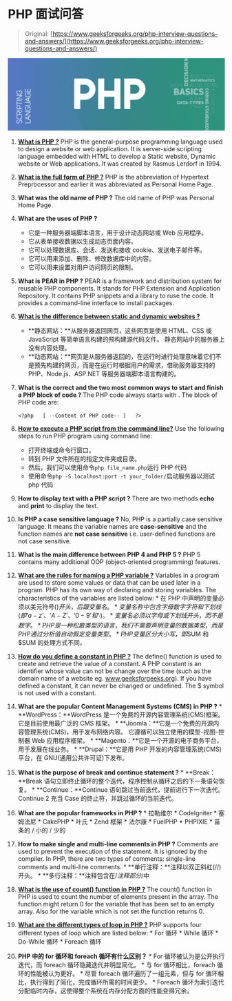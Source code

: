 # PHP 面试问答

> Original: [https://www.geeksforgeeks.org/php-interview-questions-and-answers/](https://www.geeksforgeeks.org/php-interview-questions-and-answers/)

![PHP interview questions](img/19a7a975dc51450401ac805fb784882c.png)

1.  **[What is PHP ?](https://www.geeksforgeeks.org/php-introduction/)**
    PHP is the general-purpose programming language used to design a website or web application. It is server-side scripting language embedded with HTML to develop a Static website, Dynamic website or Web applications. It was created by Rasmus Lerdorf in 1994.
2.  **[What is the full form of PHP ?](https://www.geeksforgeeks.org/php-full-form/)**
    PHP is the abbreviation of Hypertext Preprocessor and earlier it was abbreviated as Personal Home Page.
3.  **What was the old name of PHP ?**
    The old name of PHP was Personal Home Page.
4.  **What are the uses of PHP ?**
    *   它是一种服务器端脚本语言，用于设计动态网站或 Web 应用程序。
    *   它从表单接收数据以生成动态页面内容。
    *   它可以处理数据库、会话、发送和接收 cookie、发送电子邮件等。
    *   它可以用来添加、删除、修改数据库中的内容。
    *   它可以用来设置对用户访问网页的限制。

5.  **What is PEAR in PHP ?**
    PEAR is a framework and distribution system for reusable PHP components. It stands for PHP Extension and Application Repository. It contains PHP snippets and a library to ruse the code. It provides a command-line interface to install packages.
6.  **[What is the difference between static and dynamic websites ?](https://www.geeksforgeeks.org/static-vs-dynamic-website/)**
    *   **静态网站：**从服务器返回网页，这些网页是使用 HTML、CSS 或 JavaScript 等简单语言构建的预构建源代码文件。 静态网站中的服务器上没有内容处理。
    *   **动态网站：**网页是从服务器返回的，在运行时进行处理意味着它们不是预先构建的网页，而是在运行时根据用户的需求，借助服务器支持的 PHP、Node.js、ASP.NET 等服务器端脚本语言构建的。
7.  **What is the correct and the two most common ways to start and finish a PHP block of code ?**
    The PHP code always starts with <?php and ends with ?>. The block of PHP code are:

    ```
    <?php   [ --Content of PHP code-- ]   ?>
    ```

8.  **[How to execute a PHP script from the command line?](https://www.geeksforgeeks.org/how-to-execute-php-code-using-command-line/)**
    Use the following steps to run PHP program using command line:
    *   打开终端或命令行窗口。
    *   转到 PHP 文件所在的指定文件夹或目录。
    *   然后，我们可以使用命令`php file_name.php`运行 PHP 代码
    *   使用命令`php -S localhost:port -t your_folder/`启动服务器以测试 php 代码
9.  **How to display text with a PHP script ?**
    There are two methods **echo** and **print** to display the text.
10.  **Is PHP a case sensitive language ?**
    No, PHP is a partially case sensitive language. It means the variable names are **case-sensitive** and the function names are **not case sensitive** i.e. user-defined functions are not case sensitive.

11.  **What is the main difference between PHP 4 and PHP 5 ?**
    PHP 5 contains many additional OOP (object-oriented programming) features.
12.  **[What are the rules for naming a PHP variable ?](https://www.geeksforgeeks.org/php-variables/)**
    Variables in a program are used to store some values or data that can be used later in a program. PHP has its own way of declaring and storing variables. The characteristics of the variables are listed below:
    *   在 PHP 中声明的变量必须以美元符号($)开头，后跟变量名。
    *   变量名称中包含字母数字字符和下划线(即‘a-z’、‘A-Z’、‘0-9’和‘_’)。
    *   变量名必须以字母或下划线开头，而不是数字。
    *   PHP 是一种松散类型的语言，我们不需要声明变量的数据类型，而是 PHP 通过分析值自动假定变量类型。
    *   PHP 变量区分大小写，即$SUM 和$SUM 的处理方式不同。
13.  **[How do you define a constant in PHP ?](https://www.geeksforgeeks.org/php-defining-constants/)**
    The define() function is used to create and retrieve the value of a constant. A PHP constant is an identifier whose value can not be change over the time (such as the domain name of a website eg. www.geeksforgeeks.org). If you have defined a constant, it can never be changed or undefined. The $ symbol is not used with a constant.
14.  **What are the popular Content Management Systems (CMS) in PHP ?**
    *   **WordPress：**WordPress 是一个免费的开源内容管理系统(CMS)框架。 它是目前使用最广泛的 CMS 框架。
    *   **Joomla：**它是一个免费的开源内容管理系统(CMS)，用于发布网络内容。 它遵循可以独立使用的模型-视图-控制器 Web 应用程序框架。
    *   **Magento：**它是一个开源的电子商务平台，用于发展在线业务。
    *   **Drupal：**它是用 PHP 开发的内容管理系统(CMS)平台，在 GNU(通用公共许可证)下发布。
15.  **What is the purpose of break and continue statement ?**
    *   **Break：**Break 语句立即终止循环的整个迭代，程序控制从循环之后的下一条语句恢复。
    *   **Continue：**Continue 语句跳过当前迭代，提前进行下一次迭代。 Continue 2 充当 Case 的终止符，并跳过循环的当前迭代。
16.  **What are the popular frameworks in PHP ?**
    *   拉勒维尔
    *   CodeIgniter
    *   塞姆法尼
    *   CakePHP
    *   叶氏
    *   Zend 框架
    *   法尔康
    *   FuelPHP
    *   PHPIXIE
    *   苗条的 / 小的 / 少的
17.  **How to make single and multi-line comments in PHP ?**
    Comments are used to prevent the execution of the statement. It is ignored by the compiler. In PHP, there are two types of comments: single-line comments and multi-line comments.
    *   **单行注释：**注释以双正斜杠(//)开头。
    *   **多行注释：**注释包含在/*注释部分*/中
18.  **[What is the use of count() function in PHP ?](https://www.geeksforgeeks.org/php-count-function/)**
    The count() function in PHP is used to count the number of elements present in the array. The function might return 0 for the variable that has been set to an empty array. Also for the variable which is not set the function returns 0.
19.  **[What are the different types of loop in PHP ?](https://www.geeksforgeeks.org/php-loops/)**
    PHP supports four different types of loop which are listed below:
    *   For 循环
    *   While 循环
    *   Do-While 循环
    *   Foreach 循环
20.  **PHP 中的 for 循环和 foreach 循环有什么区别？**
    *   For 循环被认为是公开执行迭代，而 foreach 循环隐藏迭代并明显简化。
    *   与 for 循环相比，foreach 循环的性能被认为更好。
    *   尽管 foreach 循环遍历了一组元素，但与 for 循环相比，执行得到了简化，完成循环所需的时间更少。
    *   Foreach 循环为索引迭代分配临时内存，这使得整个系统在内存分配方面的性能变得冗余。
